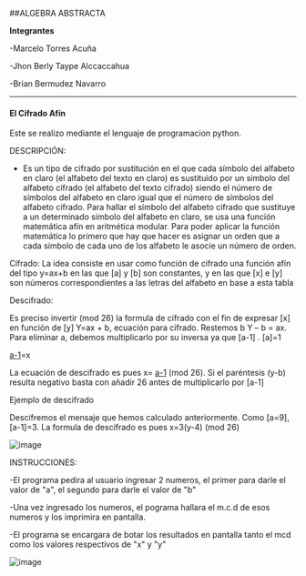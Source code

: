 ##ALGEBRA ABSTRACTA

**Integrantes**

-Marcelo Torres Acuña

-Jhon Berly Taype Alccaccahua 

-Brian Bermudez Navarro

------------

#### **El Cifrado Afín**


 Este se realizo mediante el lenguaje de programacion python.  
  
 
 DESCRIPCIÓN:
 
- Es un tipo de cifrado por sustitución en el que cada símbolo del alfabeto en claro (el alfabeto del texto en claro) es sustituido por un símbolo 
del alfabeto cifrado (el alfabeto del texto cifrado) siendo el número de símbolos del alfabeto en claro igual que el número de símbolos del alfabeto cifrado. 
Para hallar el símbolo del alfabeto cifrado que sustituye a un determinado símbolo del alfabeto en claro, se usa una función matemática afín en aritmética modular. 
Para poder aplicar la función matemática lo primero que hay que hacer es asignar un orden que a cada símbolo de cada uno de los alfabeto le asocie un número de orden.

Cifrado:
La idea consiste en usar como función de cifrado una función afín del tipo y=ax+b en las que [a] y [b] son constantes, y en las que [x] e [y] son números 
correspondientes a las letras del alfabeto en base a esta tabla

Descifrado:

Es preciso invertir (mod 26) la formula de cifrado con el fin de expresar [x] en función de [y]
Y=ax + b, ecuación para cifrado. Restemos b
Y – b = ax. Para eliminar a, debemos multiplicarlo por su inversa ya que [a-1] . [a]=1

[a-1](y-b)=x

La ecuación de descifrado es pues x= [a-1](y-b) (mod 26). Si el paréntesis (y-b) resulta negativo basta con añadir 26 antes de multiplicarlo por [a-1]

Ejemplo de descifrado

Descifremos el mensaje que hemos calculado anteriormente. Como [a=9], [a-1]=3. La formula de descifrado es pues x=3(y-4) (mod 26)

 
 ![image](https://user-images.githubusercontent.com/101947482/162351477-c0b936fa-b1de-4e40-b042-76424b6db7a2.png)


 
INSTRUCCIONES:

-El programa pedira al usuario ingresar 2 numeros, el primer para darle el valor de "a", el segundo para darle el valor de "b"

-Una vez ingresado los numeros, el pograma hallara el m.c.d de esos numeros y los imprimira en pantalla.

-El programa se encargara de botar los resultados en pantalla tanto el mcd como los valores respectivos de "x" y "y"
 
 
![image](https://user-images.githubusercontent.com/101947482/162352821-c8164f0f-0cc6-4253-9516-79360b465d9d.png)


